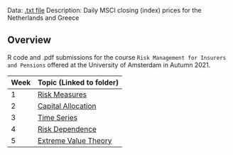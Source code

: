 Data: [.txt
file](https://github.com/phase-plane/rip/blob/040281e4d1302985136e6ff810f1273308a6a6cd/Risk%20Measures/RMIP%20Data%20Tutorial.txt)
Description: Daily MSCI closing (index) prices for the Netherlands and
Greece

## Overview

R code and .pdf submissions for the course
`Risk Management for Insurers and Pensions` offered at the University of
Amsterdam in Autumn 2021.

<table>
<thead>
<tr class="header">
<th>Week</th>
<th>Topic (Linked to folder)</th>
</tr>
</thead>
<tbody>
<tr class="odd">
<td>1</td>
<td><a href="https://github.com/phase-plane/rip/tree/master/Risk%20Measures">Risk Measures</a></td>
</tr>
<tr class="even">
<td>2</td>
<td><a href="https://github.com/phase-plane/rip/tree/master/Capital%20Allocation">Capital Allocation</a></td>
</tr>
<tr class="odd">
<td>3</td>
<td><a href="https://github.com/phase-plane/rip/tree/master/Time%20Series">Time Series</a></td>
</tr>
<tr class="even">
<td>4</td>
<td><a href="https://github.com/phase-plane/rip/tree/master/Risk%20Dependence">Risk Dependence</a></td>
</tr>
<tr class="odd">
<td>5</td>
<td><a href="https://github.com/phase-plane/rip/tree/master/Extreme%20Value%20Theory">Extreme Value Theory</a></td>
</tr>
</tbody>
</table>
